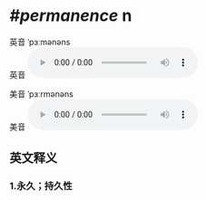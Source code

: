 # ***\#permanence*** n
英音 ˈpɜːmənəns  
英音
<audio src="./media/permanence1_AAC.aac" controls="controls"></audio>

美音 ˈpɜːrmənəns  
美音
<audio src="./media/permanence2_AAC.aac" controls="controls"></audio>



  

英文释义
---
### 1.**永久；持久性**  


